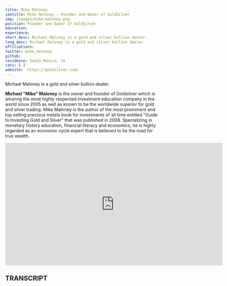 ```yaml
---
title: Mike Maloney
seotitle: Mike Maloney - Founder and Owner of GoldSilver
img: /images/mike-maloney.png
position: Founder and Owner of GoldSilver
education:
experience:
short_desc: Michael Maloney is a gold and silver bullion dealer.
long_desc: Michael Maloney is a gold and silver bullion dealer.
affiliations: 
twitter: mike_maloney
github: 
residence: Santa Monica, CA
cats: [ ]
website:  https://goldsilver.com/
---
```


<p>Michael Maloney is a gold and silver bullion dealer.

<p><strong>Michael "Mike" Maloney</strong> is the owner and founder of Goldsilver which is amonng the most highly respected investment education company in the world since 2005 as well as known to be the worldwide superior for gold and silver trading. Mike Maloney is the author of the most promiment and top selling precious metals book for investments of all time entitled "Guide to Investing Gold and Silver" that was published in 2008. Specializing in monetary history education, financial literacy and economics, he is highly regarded as an economic cycle expert that is believed to be the road for true wealth.</p>

<iframe width="700" height="394" src="https://www.youtube.com/embed/LniuUT0XSYo" frameborder="0" allowfullscreen></iframe>

<h2>TRANSCRIPT</h2>
